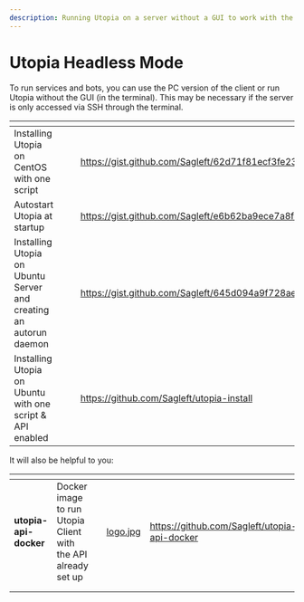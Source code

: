 ```yaml
---
description: Running Utopia on a server without a GUI to work with the API
---
```


# Utopia Headless Mode

To run services and bots, you can use the PC version of the client or run Utopia without the GUI (in the terminal). This may be necessary if the server is only accessed via SSH through the terminal.

<table data-view="cards"><thead><tr><th></th><th></th><th></th><th data-hidden data-card-target data-type="content-ref"></th><th data-hidden data-card-cover data-type="files"></th></tr></thead><tbody><tr><td>Installing Utopia on CentOS with one script</td><td></td><td></td><td><a href="https://gist.github.com/Sagleft/62d71f81ecf3fe23dce624fe182669cb">https://gist.github.com/Sagleft/62d71f81ecf3fe23dce624fe182669cb</a></td><td><a href="../.gitbook/assets/centos (1).jpg">centos (1).jpg</a></td></tr><tr><td>Autostart Utopia at startup</td><td></td><td></td><td><a href="https://gist.github.com/Sagleft/e6b62ba9ece7a8fb24454b603ddab0c7">https://gist.github.com/Sagleft/e6b62ba9ece7a8fb24454b603ddab0c7</a></td><td><a href="../.gitbook/assets/drones.jpg">drones.jpg</a></td></tr><tr><td>Installing Utopia on Ubuntu Server and creating an autorun daemon</td><td></td><td></td><td><a href="https://gist.github.com/Sagleft/645d094a9f728ae63480347c843b9b11">https://gist.github.com/Sagleft/645d094a9f728ae63480347c843b9b11</a></td><td><a href="../.gitbook/assets/linux2 (1).jpg">linux2 (1).jpg</a></td></tr><tr><td>Installing Utopia on Ubuntu with one script &#x26; API enabled</td><td></td><td></td><td><a href="https://github.com/Sagleft/utopia-install">https://github.com/Sagleft/utopia-install</a></td><td><a href="../.gitbook/assets/567437.jpg">567437.jpg</a></td></tr></tbody></table>

It will also be helpful to you:

<table data-view="cards"><thead><tr><th></th><th></th><th></th><th data-hidden data-card-cover data-type="files"></th><th data-hidden data-card-target data-type="content-ref"></th></tr></thead><tbody><tr><td><strong>utopia-api-docker</strong></td><td>Docker image to run Utopia Client with the API already set up</td><td></td><td><a href="../.gitbook/assets/logo.jpg">logo.jpg</a></td><td><a href="https://github.com/Sagleft/utopia-api-docker">https://github.com/Sagleft/utopia-api-docker</a></td></tr><tr><td></td><td></td><td></td><td></td><td></td></tr><tr><td></td><td></td><td></td><td></td><td></td></tr></tbody></table>
